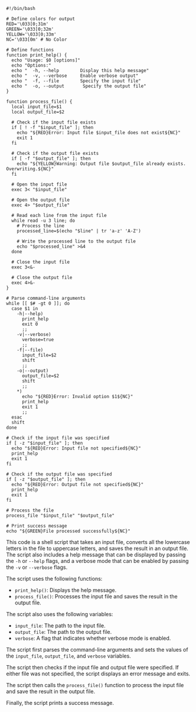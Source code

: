 ```shell
#!/bin/bash

# Define colors for output
RED='\033[0;31m'
GREEN='\033[0;32m'
YELLOW='\033[0;33m'
NC='\033[0m' # No Color

# Define functions
function print_help() {
  echo "Usage: $0 [options]"
  echo "Options:"
  echo "  -h, --help        Display this help message"
  echo "  -v, --verbose     Enable verbose output"
  echo "  -f, --file        Specify the input file"
  echo "  -o, --output       Specify the output file"
}

function process_file() {
  local input_file=$1
  local output_file=$2

  # Check if the input file exists
  if [ ! -f "$input_file" ]; then
    echo "${RED}Error: Input file $input_file does not exist${NC}"
    exit 1
  fi

  # Check if the output file exists
  if [ -f "$output_file" ]; then
    echo "${YELLOW}Warning: Output file $output_file already exists. Overwriting.${NC}"
  fi

  # Open the input file
  exec 3< "$input_file"

  # Open the output file
  exec 4> "$output_file"

  # Read each line from the input file
  while read -u 3 line; do
    # Process the line
    processed_line=$(echo "$line" | tr 'a-z' 'A-Z')

    # Write the processed line to the output file
    echo "$processed_line" >&4
  done

  # Close the input file
  exec 3<&-

  # Close the output file
  exec 4>&-
}

# Parse command-line arguments
while [[ $# -gt 0 ]]; do
  case $1 in
    -h|--help)
      print_help
      exit 0
      ;;
    -v|--verbose)
      verbose=true
      ;;
    -f|--file)
      input_file=$2
      shift
      ;;
    -o|--output)
      output_file=$2
      shift
      ;;
    *)
      echo "${RED}Error: Invalid option $1${NC}"
      print_help
      exit 1
      ;;
  esac
  shift
done

# Check if the input file was specified
if [ -z "$input_file" ]; then
  echo "${RED}Error: Input file not specified${NC}"
  print_help
  exit 1
fi

# Check if the output file was specified
if [ -z "$output_file" ]; then
  echo "${RED}Error: Output file not specified${NC}"
  print_help
  exit 1
fi

# Process the file
process_file "$input_file" "$output_file"

# Print success message
echo "${GREEN}File processed successfully${NC}"
```

This code is a shell script that takes an input file, converts all the lowercase letters in the file to uppercase letters, and saves the result in an output file. The script also includes a help message that can be displayed by passing the `-h` or `--help` flags, and a verbose mode that can be enabled by passing the `-v` or `--verbose` flags.

The script uses the following functions:

* `print_help()`: Displays the help message.
* `process_file()`: Processes the input file and saves the result in the output file.

The script also uses the following variables:

* `input_file`: The path to the input file.
* `output_file`: The path to the output file.
* `verbose`: A flag that indicates whether verbose mode is enabled.

The script first parses the command-line arguments and sets the values of the `input_file`, `output_file`, and `verbose` variables.

The script then checks if the input file and output file were specified. If either file was not specified, the script displays an error message and exits.

The script then calls the `process_file()` function to process the input file and save the result in the output file.

Finally, the script prints a success message.